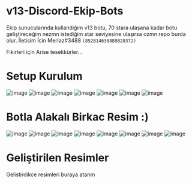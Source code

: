 # v13-Discord-Ekip-Bots
Ekip sunucularında kullandığım v13 botu,
70 stara ulaşana kadar botu geliştireceğim nezmn istediğim star seviyesine ulaşırsa ozmn repo burda olur. İletisim İcin Meriaz#3488 `(852814638889828372)`

Fikirleri için Arise tesekkürler...

# Setup Kurulum 

![image](https://user-images.githubusercontent.com/89699487/169306437-f2e4c3ac-fe40-4a13-9800-5ff9dc0fb5e3.png)
![image](https://user-images.githubusercontent.com/89699487/169305747-35a0eafe-495e-4cb1-9d1d-2a1a7264a3f8.png)
![image](https://user-images.githubusercontent.com/89699487/169305803-c28e81ec-100c-4841-8408-b8a690310443.png)
![image](https://user-images.githubusercontent.com/89699487/169305824-35fe3930-5f89-4cbb-aea5-d3bb47aa3da1.png)
![image](https://user-images.githubusercontent.com/89699487/169305850-8b4ce376-ef4e-4873-83e1-513b38704766.png)
![image](https://user-images.githubusercontent.com/89699487/169307405-169962d6-2cd5-4ae0-9ebd-db8905ecf420.png)
![image](https://user-images.githubusercontent.com/89699487/169307427-f5bdc3f8-d57e-4c8b-94c5-3c44aaaa1a68.png)

# Botla Alakalı Birkac Resim :)

![image](https://user-images.githubusercontent.com/89699487/169306336-38c3ed47-6008-44e3-b460-d669a22ae24f.png)
![image](https://user-images.githubusercontent.com/89699487/169306390-bebf3f95-197c-430d-8b82-6d353c01b6c8.png)
![image](https://user-images.githubusercontent.com/89699487/169306480-bae06465-5222-45e0-a0b4-7b6366d2af24.png)
![image](https://user-images.githubusercontent.com/89699487/169306512-95610e87-b026-48f2-bb24-728a0c7d10be.png)
![image](https://user-images.githubusercontent.com/89699487/169306531-06f08818-675e-4854-8870-faded698f713.png)
![image](https://user-images.githubusercontent.com/89699487/169306571-55b075f9-b47f-4d1b-bf1c-96f380957cf5.png)
![image](https://user-images.githubusercontent.com/89699487/169306597-d8aabb14-4fb9-4a5e-a729-335dbf6625a9.png)
![image](https://user-images.githubusercontent.com/89699487/169306917-8ff2442a-b4a2-418e-841c-aefc0aed7138.png)


# Geliştirilen Resimler 
 
Gelistirdikce resimleri buraya atarım
